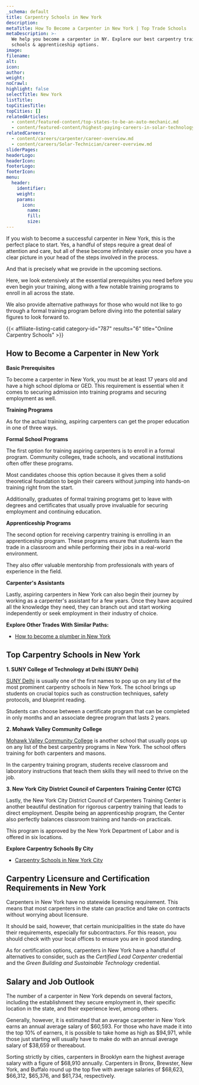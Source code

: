 ```yaml
---
_schema: default
title: Carpentry Schools in New York
description:
metaTitle: How To Become a Carpenter in New York | Top Trade Schools
metaDescription: >-
  We help you become a carpenter in NY. Explore our best carpentry training
  schools & apprenticeship options.
image:
filename:
alt:
icon:
author:
weight:
noCrawl:
highlight: false
selectTitle: New York
listTitle:
topCitiesTitle:
topCities: []
relatedArticles:
  - content/featured-content/top-states-to-be-an-auto-mechanic.md
  - content/featured-content/highest-paying-careers-in-solar-technology.md
relatedCareers:
  - content/careers/carpenter/career-overview.md
  - content/careers/Solar-Technician/career-overview.md
sliderPages:
headerLogo:
headerIcon:
footerLogo:
footerIcon:
menu:
  header:
    identifier:
    weight:
    params:
      icon:
        name:
        fill:
        size:
---
```

If you wish to become a successful carpenter in New York, this is the perfect place to start. Yes, a handful of steps require a great deal of attention and care, but all of these become infinitely easier once you have a clear picture in your head of the steps involved in the process.

And that is precisely what we provide in the upcoming sections.

Here, we look extensively at the essential prerequisites you need before you even begin your training, along with a few notable training programs to enroll in all across the state.

We also provide alternative pathways for those who would not like to go through a formal training program before diving into the potential salary figures to look forward to.

{{< affiliate-listing-catid category-id="787" results="6" title="Online Carpentry Schools" >}}

## **How to Become a Carpenter in New York**

**Basic Prerequisites**

To become a carpenter in New York, you must be at least 17 years old and have a high school diploma or GED. This requirement is essential when it comes to securing admission into training programs and securing employment as well.

**Training Programs**

As for the actual training, aspiring carpenters can get the proper education in one of three ways.

**Formal School Programs**

The first option for training aspiring carpenters is to enroll in a formal program. Community colleges, trade schools, and vocational institutions often offer these programs.

Most candidates choose this option because it gives them a solid theoretical foundation to begin their careers without jumping into hands-on training right from the start.

Additionally, graduates of formal training programs get to leave with degrees and certificates that usually prove invaluable for securing employment and continuing education.

**Apprenticeship Programs**

The second option for receiving carpentry training is enrolling in an apprenticeship program. These programs ensure that students learn the trade in a classroom and while performing their jobs in a real-world environment.

They also offer valuable mentorship from professionals with years of experience in the field.

**Carpenter's Assistants**

Lastly, aspiring carpenters in New York can also begin their journey by working as a carpenter's assistant for a few years. Once they have acquired all the knowledge they need, they can branch out and start working independently or seek employment in their industry of choice.

**Explore Other Trades With Similar Paths:**

* [How to become a plumber in New York](https://toptradeschools.com/near-you/plumber/new-york/)

## **Top Carpentry Schools in New York**

**1\. SUNY College of Technology at Delhi (SUNY Delhi)**

[SUNY Delhi](https://www.delhi.edu/) is usually one of the first names to pop up on any list of the most prominent carpentry schools in New York. The school brings up students on crucial topics such as construction techniques, safety protocols, and blueprint reading.

Students can choose between a certificate program that can be completed in only months and an associate degree program that lasts 2 years.

**2\. Mohawk Valley Community College**

[Mohawk Valley Community College](https://www.mvcc.edu/) is another school that usually pops up on any list of the best carpentry programs in New York. The school offers training for both carpenters and masons.

In the carpentry training program, students receive classroom and laboratory instructions that teach them skills they will need to thrive on the job.

**3\. New York City District Council of Carpenters Training Center (CTC)**

Lastly, the New York City District Council of Carpenters Training Center is another beautiful destination for rigorous carpentry training that leads to direct employment. Despite being an apprenticeship program, the Center also perfectly balances classroom training and hands-on practicals.

This program is approved by the New York Department of Labor and is offered in six locations.

**Explore Carpentry Schools By City**

* [Carpentry Schools in New York City](https://toptradeschools.com/near-you/carpenter/new-york/new-york-city/)

## **Carpentry Licensure and Certification Requirements in New York**

Carpenters in New York have no statewide licensing requirement. This means that most carpenters in the state can practice and take on contracts without worrying about licensure.

It should be said, however, that certain municipalities in the state do have their requirements, especially for subcontractors. For this reason, you should check with your local offices to ensure you are in good standing.

As for certification options, carpenters in New York have a handful of alternatives to consider, such as the *Certified Lead Carpenter* credential and the *Green Building and Sustainable Technology* credential.

## **Salary and Job Outlook**

The number of a carpenter in New York depends on several factors, including the establishment they secure employment in, their specific location in the state, and their experience level, among others.

Generally, however, it is estimated that an average carpenter in New York earns an annual average salary of $60,593. For those who have made it into the top 10% of earners, it is possible to take home as high as $94,971, while those just starting will usually have to make do with an annual average salary of $38,659 or thereabout.

Sorting strictly by cities, carpenters in Brooklyn earn the highest average salary with a figure of $68,910 annually. Carpenters in Bronx, Brewster, New York, and Buffalo round up the top five with average salaries of $68,623, $66,312, $65,376, and $61,734, respectively.